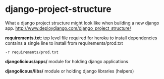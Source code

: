 django-project-structure
========================

What a django project structure might look like when building a new django app. http://www.deploydjango.com/django_project_structure/

__requirements.txt__: top level file required for heroku to install dependencies
   contains a single line to install from requirements/prod.txt
   
   `-r requirements/prod.txt`
   
__djangolicious/apps/__
    module for holding django applications
    
__djangolicous/libs/__
    module or holding django libraries (helpers)

